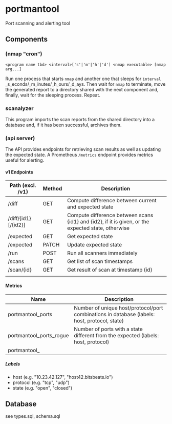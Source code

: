 # portmantool

Port scanning and alerting tool

## Components

### (nmap "cron")

```
<program name tbd> <interval>['s'|'m'|'h'|'d'] <nmap executable> [nmap arg...]
```

Run one process that starts `nmap` and another one that sleeps for `interval`
_s_econds/_m_inutes/_h_ours/_d_ays. Then wait for `nmap` to terminate, move the
generated report to a directory shared with the next component and, finally,
wait for the sleeping process. Repeat.

### scanalyzer

This program imports the scan reports from the shared directory into a database
and, if it has been successful, archives them.

### (api server)

The API provides endpoints for retrieving scan results as well as updating the
expected state. A Prometheus `/metrics` endpoint provides metrics useful for
alerting.

#### v1 Endpoints

| Path (excl. /v1)               | Method | Description                                                                                                        |
| ------------------------------ | ------ | ------------------------------------------------------------------------------------------------------------------ |
| /diff                          | GET    | Compute difference between current and expected state                                                              |
| /diff/{id1}[/{id2}]            | GET    | Compute difference between scans {id1} and {id2}, if it is given, or the expected state, otherwise                 |
| /expected                      | GET    | Get expected state                                                                                                 |
| /expected                      | PATCH  | Update expected state                                                                                              |
| /run                           | POST   | Run all scanners immediately                                                                                       |
| /scans                         | GET    | Get list of scan timestamps                                                                                        |
| /scan/{id}                     | GET    | Get result of scan at timestamp {id}                                                                               |
|                                |        |                                                                                                                    |

#### Metrics

| Name                                     | Description                                                                                                       |
| ---------------------------------------- | ----------------------------------------------------------------------------------------------------------------- |
| portmantool_ports                        | Number of unique host/protocol/port combinations in database (labels: host, protocol, state)                      |
| portmantool_ports_rogue                  | Number of ports with a state different from the expected (labels: host, protocol)                                 |
| portmantool_                             |                                                                                                                   |

##### Labels

* host (e.g. "10.23.42.127", "host42.bitsbeats.io")
* protocol (e.g. "tcp", "udp")
* state (e.g. "open", "closed")

## Database

see types.sql, schema.sql
